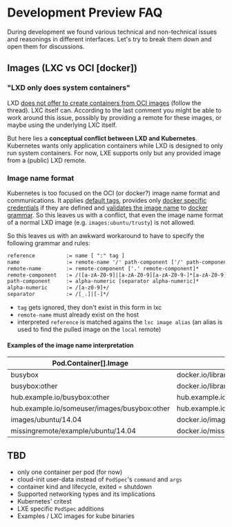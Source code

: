 # Development Preview FAQ

During development we found various technical and non-technical issues and reasonings in different interfaces. Let's try to break them down and open them for discussions.

## Images (LXC vs OCI [docker])

### "LXD only does system containers"

LXD [does not offer to create containers from OCI images](https://discuss.linuxcontainers.org/t/using-oci-templates-in-lxd/1911) (follow the thread). LXC itself can. According to the last comment you might be able to work around this issue, possibly by providing a remote for these images, or maybe using the underlying LXC itself.

But here lies a **conceptual conflict between LXD and Kubernetes**. Kubernetes wants only application containers while LXD is designed to only run system containers. For now, LXE supports only but any provided image from a (public) LXD remote.

### Image name format

Kubernetes is too focused on the OCI (or docker?) image name format and communications. It applies [default tags](https://github.com/kubernetes/kubernetes/blob/master/pkg/kubelet/images/image_manager.go#L95), provides only [docker specific credentials](https://github.com/kubernetes/kubernetes/blob/master/pkg/kubelet/container/runtime.go#L140) if they are defined and [validates the image name](https://github.com/kubernetes/kubernetes/blob/master/pkg/kubelet/images/image_manager.go#L150) to [docker grammar](https://github.com/docker/distribution/blob/master/reference/reference.go#L4). So this leaves us with a conflict, that even the image name format of a normal LXD image (e.g. `images:ubuntu/trusty`) is not allowed.

So this leaves us with an awkward workaround to have to specify the following grammar and rules:

```txt
reference          := name [ ":" tag ]
name               := remote-name '/' path-component ['/' path-component]*
remote-name        := remote-component ['.' remote-component]*
remote-component   := /([a-zA-Z0-9]|[a-zA-Z0-9][a-zA-Z0-9-]*[a-zA-Z0-9])/
path-component     := alpha-numeric [separator alpha-numeric]*
alpha-numeric      := /[a-z0-9]+/
separator          := /[_.]|[-]*/
```

- `tag` gets ignored, they don't exist in this form in lxc
- `remote-name` must already exist on the host
- interpreted `reference` is matched agains the `lxc image alias` (an alias is used to find the pulled image on the `local` remote)

#### Examples of the image name interpretation

| Pod.Container[].Image  | Kubelet validator | Kubelet interpretes | LXE interpretes | equals LXE alias | in LXC syntax |
| -- | -- | -- | -- | -- | -- |
| busybox | docker.io/library/busybox | busybox:latest | busybox | ???/busybox | [invalid] |
| busybox:other | docker.io/library/busybox:other | busybox:other | busybox | ???/busybox | [invalid] |
| hub.example.io/busybox:other | hub.example.io/busybox:other | hub.example.io/busybox:other | hub.example.io/busybox | hub.example.io/busybox | hub.example.io:busybox |
| hub.example.io/someuser/images/busybox:other | hub.example.io/someuser/images/busybox:other | hub.example.io/someuser/images/busybox:other | hub.example.io/someuser/images/busybox | hub.example.io/someuser/images/busybox | hub.example.io:someuser/images/busybox |
| images/ubuntu/14.04 | docker.io/images/ubuntu/14.04 | images/ubuntu/14.04:latest | images/ubuntu/14.04 | images/ubuntu/14.04 | images:ubuntu/14.04 |
| missingremote/example/ubuntu/14.04 | docker.io/missingremote/example/ubuntu/14.04 | missingremote/example/ubuntu/14.04:latest | missingremote/example/ubuntu/14.04 | missingremote/example/ubuntu/14.04 | [notfound] |

## TBD

- only one container per pod (for now)
- cloud-init user-data instead of `PodSpec`'s `command` and `args`
- container kind and lifecycle, exited = shutdown
- Supported networking types and its implications
- Kubernetes' critest
- LXE specific `PodSpec` additions
- Examples / LXC images for kube binaries